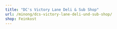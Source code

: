```yaml
---
title: "DC's Victory Lane Deli & Sub Shop"
url: /minong/dcs-victory-lane-deli-und-sub-shop/
shop: Feinkost
---
```

